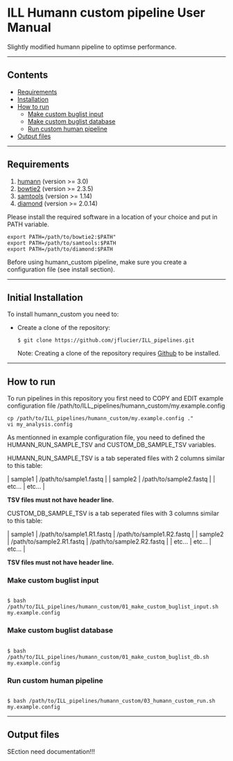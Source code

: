 # ILL Humann custom pipeline User Manual

Slightly modified humann pipeline to optimse performance.

----

## Contents ##

* [Requirements](#requirements)
* [Installation](#initial-installation)
* [How to run](#how-to-run)
    * [Make custom buglist input](#make-custom-buglist-input)
    * [Make custom buglist database](#make-custom-buglist-database)
    * [Run custom human pipeline](#run-pipeline)
* [Output files](#output-files)

----

## Requirements ##

1. [humann](https://huttenhower.sph.harvard.edu/humann/) (version >= 3.0)
2. [bowtie2](http://bowtie-bio.sourceforge.net/bowtie2/index.shtml) (version >= 2.3.5)
3. [samtools](http://www.htslib.org/) (version >= 1.14)
4. [diamond](https://github.com/bbuchfink/diamond) (version >= 2.0.14)

Please install the required software in a location of your choice and put in PATH variable.

```
export PATH=/path/to/bowtie2:$PATH"
export PATH=/path/to/samtools:$PATH
export PATH=/path/to/diamond:$PATH
```

Before using humann_custom pipeline, make sure you create a configuration file (see install section).

----

## Initial Installation ##

To install humann_custom you need to:

* Create a clone of the repository:

    ``$ git clone https://github.com/jflucier/ILL_pipelines.git ``

    Note: Creating a clone of the repository requires [Github](https://github.com/) to be installed.


----

## How to run ##

To run pipelines in this repository you first need to COPY and EDIT example configuration
file /path/to/ILL_pipelines/humann_custom/my.example.config

```
cp /path/to/ILL_pipelines/humann_custom/my.example.config ."
vi my_analysis.config
```

As mentionned in example configuration file, you need to defined the HUMANN_RUN_SAMPLE_TSV and CUSTOM_DB_SAMPLE_TSV variables.

HUMANN_RUN_SAMPLE_TSV is a tab seperated files with 2 columns similar to this table:

| sample1 	| /path/to/sample1.fastq 	|
| sample2 	| /path/to/sample2.fastq 	|
| etc...  	| etc...                 	|

**TSV files must not have header line.**


CUSTOM_DB_SAMPLE_TSV is a tab seperated files with 3 columns similar to this table:

| sample1 	| /path/to/sample1.R1.fastq 	| /path/to/sample1.R2.fastq 	|
| sample2 	| /path/to/sample2.R1.fastq 	| /path/to/sample2.R2.fastq 	|
| etc...  	| etc...                    	| etc...                    	|

**TSV files must not have header line.**


### Make custom buglist input ###

```

$ bash /path/to/ILL_pipelines/humann_custom/01_make_custom_buglist_input.sh my.example.config

```

### Make custom buglist database ###

```

$ bash /path/to/ILL_pipelines/humann_custom/01_make_custom_buglist_db.sh my.example.config

```

### Run custom human pipeline ###

```

$ bash /path/to/ILL_pipelines/humann_custom/03_humann_custom_run.sh my.example.config

```


----

## Output files ##

SEction need documentation!!!
